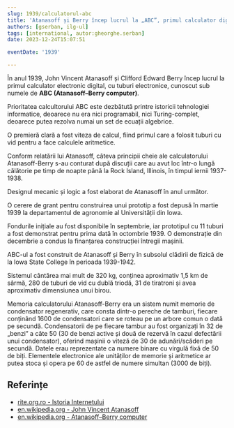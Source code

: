 ```yaml
---
slug: 1939/calculatorul-abc
title: 'Atanasoff și Berry încep lucrul la „ABC”, primul calculator digital'
authors: [gserban, ilg-ul]
tags: [international, autor:gheorghe.serban]
date: 2023-12-24T15:07:51

eventDate: '1939'

---
```


În anul 1939, John Vincent Atanasoff și Clifford Edward Berry încep lucrul
la primul calculator electronic digital, cu tuburi electronice, cunoscut
sub numele de **ABC (Atanasoff–Berry computer)**.

<!-- truncate -->

Prioritatea calcultorului ABC este dezbătută printre istoricii
tehnologiei informatice, deoarece nu era nici programabil, nici Turing-complet,
deoarece putea rezolva numai un set de ecuații algebrice.

O premieră clară a fost viteza de calcul,
fiind primul care a folosit tuburi cu vid pentru a face
calculele aritmetice.

Conform relatării lui Atanasoff, câteva principii cheie ale calculatorului
Atanasoff-Berry s-au conturat după discuții care au avut loc
într-o lungă călătorie pe timp de noapte
până la Rock Island, Illinois, în timpul iernii 1937-1938.

Designul mecanic și logic a fost elaborat de Atanasoff în anul următor.

O cerere de grant pentru construirea unui prototip a fost depusă în
martie 1939 la departamentul de agronomie al Universității din Iowa.

Fondurile inițiale au fost disponibile în septembrie, iar
prototipul cu 11 tuburi a fost demonstrat pentru prima dată în octombrie 1939.
O demonstrație din decembrie a condus la finanțarea construcției
întregii mașinii.

ABC-ul a fost construit de Atanasoff și Berry în subsolul clădirii
de fizică de la Iowa State College în perioada 1939-1942.

Sistemul cântărea mai mult de 320 kg, conținea aproximativ 1,5 km de sârmă,
280 de tuburi de vid cu dublă triodă, 31 de tiratroni și avea
aproximativ dimensiunea unui birou.

Memoria calculatorului Atanasoff-Berry era un sistem numit memorie de
condensator regenerativ, care consta dintr-o pereche de tamburi,
fiecare conținând 1600 de condensatori care se roteau pe un arbore
comun o dată pe secundă. Condensatorii de pe fiecare tambur au fost
organizați în 32 de „benzi” a câte 50 (30 de benzi active și două de
rezervă în cazul defectării unui condensator), oferind mașinii o
viteză de 30 de adunări/scăderi pe secundă. Datele erau reprezentate
ca numere binare cu virgulă fixă ​​de 50 de biți. Elementele electronice
ale unităților de memorie și aritmetice ar putea stoca și opera pe 60
de astfel de numere simultan (3000 de biți).

## Referințe

- [rite.org.ro - Istoria Internetului](https://rite.org.ro/istoria-internetului/)
- [en.wikipedia.org - John Vincent Atanasoff](https://en.wikipedia.org/wiki/John_Vincent_Atanasoff)
- [en.wikipedia.org - Atanasoff–Berry computer](https://en.wikipedia.org/wiki/Atanasoff–Berry_computer)
